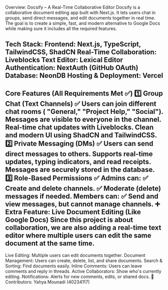  Overview:
  Docsify – A Real-Time Collaborative Editor
Docsify is a collaborative document editing app built with Next.js. It lets users chat in groups, send direct messages, and edit documents together in real time. The goal is to create a simple, fast, and modern alternative to Google Docs while making sure it includes all the required features.

 Tech Stack:
Frontend: Next.js, TypeScript, TailwindCSS, ShadCN
Real-Time Collaboration: Liveblocks
Text Editor: Lexical Editor
Authentication: NextAuth (GitHub OAuth)
Database: NeonDB
Hosting & Deployment: Vercel
 --------------------------------------------------------------------

 Core Features (All Requirements Met ✅)
1️⃣ Group Chat (Text Channels) ✅
Users can join different chat rooms ( "General," "Project Help," "Social").
Messages are visible to everyone in the channel.
Real-time chat updates with Liveblocks.
Clean and modern UI using ShadCN and TailwindCSS.
2️⃣ Private Messaging (DMs) ✅
Users can send direct messages to others.
Supports real-time updates, typing indicators, and read receipts.
Messages are securely stored in the database.
3️⃣ Role-Based Permissions ✅
Admins can:
✅ Create and delete channels.
✅ Moderate (delete) messages if needed.
Members can:
✅ Send and view messages, but cannot manage channels.
➕ Extra Feature: Live Document Editing (Like Google Docs)
Since this project is about collaboration, we are also adding a real-time text editor where multiple users can edit the same document at the same time.
 --------------------------------------------------------------------
Live Editing: Multiple users can edit documents together.
Document Management: Users can create, delete, list, and share documents.
Search & Sorting: Find documents easily.
Inline Comments: Users can leave comments and reply in threads.
Active Collaborators: Show who's currently editing.
Notifications: Alerts for new comments, edits, or shared docs.
👥 Contributors:
Yahya Mounadi (40234117)

